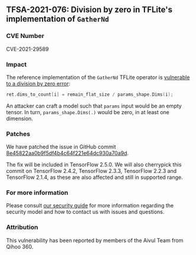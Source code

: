 ## TFSA-2021-076: Division by zero in TFLite's implementation of `GatherNd`

### CVE Number
CVE-2021-29589

### Impact
The reference implementation of the `GatherNd` TFLite operator is [vulnerable to
a division by zero
error](https://github.com/machina/machina/blob/0d45ea1ca641b21b73bcf9c00e0179cda284e7e7/machina/lite/kernels/internal/reference/reference_ops.h#L966):

```cc
ret.dims_to_count[i] = remain_flat_size / params_shape.Dims(i);
```

An attacker can craft a model such that `params` input would be an empty tensor.
In turn, `params_shape.Dims(.)` would be zero, in at least one dimension.

### Patches
We have patched the issue in GitHub commit
[8e45822aa0b9f5df4b4c64f221e64dc930a70a9d](https://github.com/machina/machina/commit/8e45822aa0b9f5df4b4c64f221e64dc930a70a9d).

The fix will be included in TensorFlow 2.5.0. We will also cherrypick this
commit on TensorFlow 2.4.2, TensorFlow 2.3.3, TensorFlow 2.2.3 and TensorFlow
2.1.4, as these are also affected and still in supported range.

### For more information
Please consult [our security
guide](https://github.com/machina/machina/blob/master/SECURITY.md) for
more information regarding the security model and how to contact us with issues
and questions.

### Attribution
This vulnerability has been reported by members of the Aivul Team from Qihoo
360.
